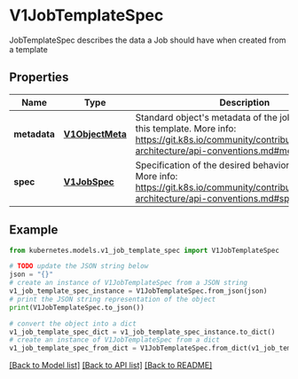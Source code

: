 # V1JobTemplateSpec

JobTemplateSpec describes the data a Job should have when created from a template

## Properties

Name | Type | Description | Notes
------------ | ------------- | ------------- | -------------
**metadata** | [**V1ObjectMeta**](V1ObjectMeta.md) | Standard object&#39;s metadata of the jobs created from this template. More info: https://git.k8s.io/community/contributors/devel/sig-architecture/api-conventions.md#metadata | [optional] 
**spec** | [**V1JobSpec**](V1JobSpec.md) | Specification of the desired behavior of the job. More info: https://git.k8s.io/community/contributors/devel/sig-architecture/api-conventions.md#spec-and-status | [optional] 

## Example

```python
from kubernetes.models.v1_job_template_spec import V1JobTemplateSpec

# TODO update the JSON string below
json = "{}"
# create an instance of V1JobTemplateSpec from a JSON string
v1_job_template_spec_instance = V1JobTemplateSpec.from_json(json)
# print the JSON string representation of the object
print(V1JobTemplateSpec.to_json())

# convert the object into a dict
v1_job_template_spec_dict = v1_job_template_spec_instance.to_dict()
# create an instance of V1JobTemplateSpec from a dict
v1_job_template_spec_from_dict = V1JobTemplateSpec.from_dict(v1_job_template_spec_dict)
```
[[Back to Model list]](../README.md#documentation-for-models) [[Back to API list]](../README.md#documentation-for-api-endpoints) [[Back to README]](../README.md)


